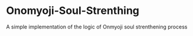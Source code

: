 # Onomyoji-Soul-Strenthing
A simple implementation of the logic of Onmyoji soul strenthening process

